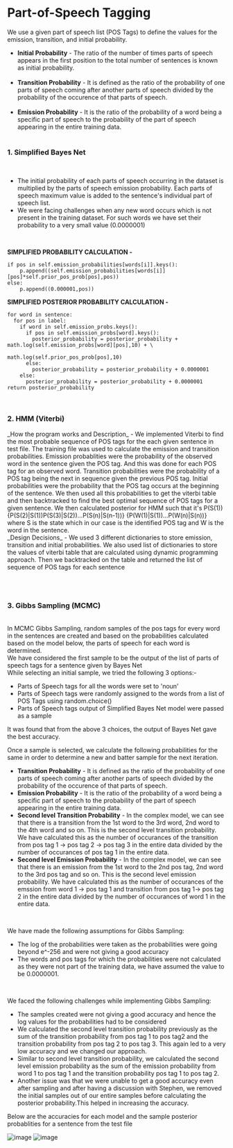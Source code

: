 # Part-of-Speech Tagging

We use a given part of speech list (POS Tags) to define the values for the emission, transition, and initial probability.<br>

<ul><li><b>Initial Probability</b> - The ratio of the number of times parts of speech appears in the first position to the total number of sentences is known as initial probability.<br><br>
</li><li><b>Transition Probability</b> - It is defined as the ratio of the probability of one parts of speech coming after another parts of speech divided by the probability of the occurence of that parts of speech. <br><br>
</li><li><b>Emission Probability</b> - It is the ratio of the probability of a word being a specific part of speech to the probability of the part of speech appearing in the entire training data.<br><br>
</li></ul>

<h3> 1. Simplified Bayes Net </h3> <br>
<ul><li>The initial probability of each parts of speech occurring in the dataset is multiplied by the parts of speech emission probability. Each parts of speech maximum value is added to the sentence's individual part of speech list. <br>
</li><li>We were facing challenges when any new word occurs which is not present in the training dataset. For such words we have set their probability to a very small value (0.0000001)</li></ul>
<br>

<b>SIMPLIFIED PROBABILITY CALCULATION -</b>

```PYTHON3
if pos in self.emission_probabilities[words[i]].keys():
    p.append((self.emission_probabilities[words[i]][pos]*self.prior_pos_prob[pos],pos))
else:
    p.append((0.000001,pos))
```
<b>SIMPLIFIED POSTERIOR PROBABILITY CALCULATION -</b>
```PYTHON3
for word in sentence:
  for pos in label:
    if word in self.emission_probs.keys():
      if pos in self.emission_probs[word].keys():
        posterior_probability = posterior_probability + math.log(self.emission_probs[word][pos],10) + \
                                  math.log(self.prior_pos_prob[pos],10)
      else:
        posterior_probability = posterior_probability + 0.0000001
    else:
      posterior_probability = posterior_probability + 0.0000001
return posterior_probability
```
<br>

<h3> 2. HMM (Viterbi)</h3>
_How the program works and Description_ - We implemented Viterbi to find the most probable sequence of POS tags for the each given sentence in test file. The training file was used to calculate the emission and transition probabilities. Emission probablities were the probability of the observed word in the sentence given the POS tag. And this was done for each POS tag for an observed word. Transition probabilities were the probability of a POS tag being the next in sequence given the previous POS tag. Initial probabilities were the probability that the POS tag occurs at the beginning of the sentence. We then used all this probabilities to get the viterbi table and then backtracked to find the best optimal sequence of POS tags for a given sentence. We then calculated posterior for HMM such that it's P(S(1)) {P(S(2)|S(1))P(S(3)|S(2))…P(S(n)|S(n-1))} {P(W(1)|S(1))…P(W(n)|S(n))} where S is the state which in our case is the identified POS tag and W is the word in the sentence. <br />
_Design Decisions_ - We used 3 different dictionaries to store emission, transition and initial probabilities. We also used list of dictionaries to store the values of viterbi table that are calculated using dynamic programming approach. Then we backtracked on the table and returned the list of sequence of POS tags for each sentence <br />

<br><br>

<h3> 3. Gibbs Sampling (MCMC) </h3> <br>
In MCMC Gibbs Sampling, random samples of the pos tags for every word in the sentences are created and based on the probabilities calculated based on the model below, the parts of speech for each word is determined.<br>
We have considered the first sample to be the output of the list of parts of speech tags for a sentence given by Bayes Net<br>
While selecting an initial sample, we tried the following 3 options:-
<ul><li>Parts of Speech tags for all the words were set to 'noun'</li>
<li>Parts of Speech tags were randomly assigned to the words from a list of POS Tags using random.choice()</li>
<li>Parts of Speech tags output of Simplified Bayes Net model were passed as a sample</li></ul>
It was found that from the above 3 choices, the output of Bayes Net gave the best accuracy.<br>

Once a sample is selected, we calculate the following probabilities for the same in order to determine a new and batter sample for the next iteration.<br>
<ul><li><b>Transition Probability</b> - It is defined as the ratio of the probability of one parts of speech coming after another parts of speech divided by the probability of the occurence of that parts of speech.</li>
<li><b>Emission Probability</b> - It is the ratio of the probability of a word being a specific part of speech to the probability of the part of speech appearing in the entire training data.</li>
<li><b>Second level Transition Probability</b> - In the complex model, we can see that there is a transition from the 1st word to the 3rd word, 2nd word to the 4th word and so on. This is the second level transition probability. We have calculated this as the number of occurances of the transition from pos tag 1 -> pos tag 2 -> pos tag 3 in the entire data divided by the number of occurances of pos tag 1 in the entire data.</li>
<li><b>Second level Emission Probability</b> - In the complex model, we can see that there is an emission from the 1st word to the 2nd pos tag, 2nd word to the 3rd pos tag and so on. This is the second level emission probability. We have calculated this as the number of occurances of the emssion from word 1 -> pos tag 1 and transition from pos tag 1-> pos tag 2 in the entire data divided by the number of occurances of word 1 in the entire data.</li></ul>
<br>

We have made the following assumptions for Gibbs Sampling:<br>
<ul><li>The log of the probabilities were taken as the probabilities were going beyond e^-256 and were not giving a good accuracy</li>
<li>The words and pos tags for which the probabilities were not calculated as they were not part of the training data, we have assumed the value to be 0.0000001.</li></ul><br>
    
We faced the following challenges while implementing Gibbs Sampling:<br>
<ul><li>The samples created were not giving a good accuracy and hence the log values for the probabilities had to be considered</li>
<li>We calculated the second level transition probability previously as the sum of the transition probability from pos tag 1 to pos tag2 and the transition probability from pos tag 2 to pos tag 3. This again led to a very low accuracy and we changed our approach.</li>
<li>Similar to second level transition probability, we calculated the second level emission probability as the sum of the emission probability from word 1 to pos tag 1 and the transition probability pos tag 1 to pos tag 2.</li>
<li>Another issue was that we were unable to get a good accuracy even after sampling and after having a discussion with Stephen, we removed the initial samples out of our entire samples before calculating the posterior probability.This helped in increasing the accuracy.</li></ul>

Below are the accuracies for each model and the sample posterior probablities for a sentence from the test file

![image](https://media.github.iu.edu/user/18146/files/f43ce100-52ed-11ec-9025-3441cc61f2ae)
![image](https://media.github.iu.edu/user/18146/files/0c146500-52ee-11ec-9fa7-463c78e426d4)
